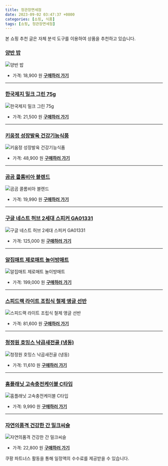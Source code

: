 ```yaml
---
title: 정관장면세점
date: 2023-09-02 03:47:37 +0800
categories: [쇼핑, 식품]
tags: [쇼핑, 정관장면세점]
---
```

본 쇼핑 추천 글은 자체 분석 도구를 이용하여 상품을 추천하고 있습니다.
### [양반 밥](https://link.coupang.com/re/AFFSDP?lptag=AF1030537&pageKey=5829376569&itemId=10083401042&vendorItemId=77366283199&traceid=V0-153-c7e47ba843d3490d&requestid=20230907034737900150885107)
![양반 밥](https://ads-partners.coupang.com/image1/xBJkYxrtFoDmEZSrxEiAdqPIGzRM7i9MZ0Jg4JDb8IuSoGgdC9_Bp4mdPYusp_L--NZDNYGIHFJbXvP904kXPlhRbk8HoVNBM2eIL_bXM8RQZ6R2NuQsfL4ldsSzznl-y1oru0uHvJw1492_s2o-PLs0XeyJDlD9GdR0hmt2s5DXiI_dJ8oaM0nBwynWcJphbYwlrrwsP6g-3F2s4dcWk3DNNEY_bAx5h0Xv_qfrWqSvdlJ1acYVJ0UfGXiSoe4lxPjSrllldKnOw4Y5halCTg==)
- 가격: 18,900 원
[**구매하러 가기**](https://link.coupang.com/re/AFFSDP?lptag=AF1030537&pageKey=5829376569&itemId=10083401042&vendorItemId=77366283199&traceid=V0-153-c7e47ba843d3490d&requestid=20230907034737900150885107)
---
### [한국제지 밀크 그린 75g](https://link.coupang.com/re/AFFSDP?lptag=AF1030537&pageKey=6595170520&itemId=14898439090&vendorItemId=82137188944&traceid=V0-153-191813223cf0a56c&requestid=20230907034737900150885107)
![한국제지 밀크 그린 75g](https://ads-partners.coupang.com/image1/sC4LxzvF84lDavfisDO590F9QKb3dmMDCC7JiAPXj5u5MvyhAHsXbj2pMbSGWO3Eap6AIUlGsmMuJxAwznPcCzaWuxLvOE-JY3Nnq6NuzHjgok2nKj34qolrrGBzDOPI1kErghmjZyaK6Lu8o9jDNusj8Vks51eA5a6Ka4MYZ7KXb0bUAR5cg3EqDNuchyYnNUwjitfIpqYeR7y5P4K_rG4AAR94YxX9Bp-NUBr9zFeCutjAWpgWTYxt8_I6GG-LMAGcx40prjZv9r288ZisEQ==)
- 가격: 21,500 원
[**구매하러 가기**](https://link.coupang.com/re/AFFSDP?lptag=AF1030537&pageKey=6595170520&itemId=14898439090&vendorItemId=82137188944&traceid=V0-153-191813223cf0a56c&requestid=20230907034737900150885107)
---
### [키움정 성장발육 건강기능식품](https://link.coupang.com/re/AFFSDP?lptag=AF1030537&pageKey=3325924&itemId=15519214&vendorItemId=3023342024&traceid=V0-153-ae8b29372628338d&requestid=20230907034737900150885107)
![키움정 성장발육 건강기능식품](https://ads-partners.coupang.com/image1/Cp5py_U7C56kx3diCiXB1IOD7HVbXLVrfMmGfMUmlm8tECbH-dLvRU5-qRd0W3TNVtMb1a4GxJ9pd12mQQ84t670MTZsSQ6JzDQP1o4Lc6quqCoBGiZE9XKK_7kk5vTRZ0i7M3YXqnumJxGmjO0gEn4vSoLIUKKTWSZPZxd2a43lhu2vdSZsyvFIG42d3j6xnSjtLCZPTke_gsHjfpuZ4W_ifU3OFoVV5f4AW32IQnFy0sfvN7hevOi0lR_Wyx_d227Tftmu7JdNAy4tXUkVyQ==)
- 가격: 48,900 원
[**구매하러 가기**](https://link.coupang.com/re/AFFSDP?lptag=AF1030537&pageKey=3325924&itemId=15519214&vendorItemId=3023342024&traceid=V0-153-ae8b29372628338d&requestid=20230907034737900150885107)
---
### [곰곰 콜롬비아 블렌드](https://link.coupang.com/re/AFFSDP?lptag=AF1030537&pageKey=293277191&itemId=926069142&vendorItemId=5301680161&traceid=V0-153-75db2272c4db5fca&requestid=20230907034737900150885107)
![곰곰 콜롬비아 블렌드](https://ads-partners.coupang.com/image1/QNGkRq36oMCB0_TvQNsoEEshrgeTr-1c1tIseHoWbuEwAvIJFIeGK9fmbOO-wP8pbWCuQZMHwM3Js_M_bsCKoelUM813GLF5EN7J52c5PyoTIkkQBKWjS7ylt4DN8FX1EPHuWVXD_Hgd-1nTgYdMruufF5ZA38oeri-GupcWtZxHB1M0f59_wTKHsfiASCjybN_YCfeR1pzOi8xcfHUevP9sWIUlTLbeIPFJund50harjpgsHL7AGDVTmUlzwkfOIp8Rd-uadQ9uiNfMfesCi2U=)
- 가격: 19,990 원
[**구매하러 가기**](https://link.coupang.com/re/AFFSDP?lptag=AF1030537&pageKey=293277191&itemId=926069142&vendorItemId=5301680161&traceid=V0-153-75db2272c4db5fca&requestid=20230907034737900150885107)
---
### [구글 네스트 허브 2세대 스피커 GA01331](https://link.coupang.com/re/AFFSDP?lptag=AF1030537&pageKey=6702401544&itemId=15529350856&vendorItemId=82748558807&traceid=V0-153-9f2d971b2595004d&requestid=20230907034737900150885107)
![구글 네스트 허브 2세대 스피커 GA01331](https://ads-partners.coupang.com/image1/WLCZEoCoLMvlhD6nWDF4i0OSpVNzj_Qvrqa3Tu6JAwFILBBWSJEYVfhYTQTOWGT8ZEOtBO_WT_QM7OuRBw9GXTPkE4n1F4X7tvlbp4i-gea0WrOITQRtemC3XGnhcL4tEDFTX0YAIdMoXf_3G5lwzXpfBQlpBUsQmT2JvYGSFI7rwS2WSaC5-w0qcR1gz1tFCwFte7dJOkmH4lI5qvxXvnph2qjXa-20clFzH6XLR8VCQWCDhppnIsbwRpmynjRWvSMg_fD8is4jGcFI0QZm)
- 가격: 125,000 원
[**구매하러 가기**](https://link.coupang.com/re/AFFSDP?lptag=AF1030537&pageKey=6702401544&itemId=15529350856&vendorItemId=82748558807&traceid=V0-153-9f2d971b2595004d&requestid=20230907034737900150885107)
---
### [알집매트 제로매트 놀이방매트](https://link.coupang.com/re/AFFSDP?lptag=AF1030537&pageKey=4848485791&itemId=6273957146&vendorItemId=73569567930&traceid=V0-153-a86b5afb64803bda&requestid=20230907034737900150885107)
![알집매트 제로매트 놀이방매트](https://ads-partners.coupang.com/image1/U4-uZV_JREuyoFE2UwtF2MW_S-UfEUZXHj7zVmglfttxrgAp9OLxWJOlI2SrBFnh_s1AZuUwjhSzVE6HWyP5DHVA3aYhRuT-WyQDRwQ00FinXaHVvl7Qdyy2A7c6JrlFKkTGpe5UWuA0lkDbQsLdNN200zOeLEuM673gPh7uVDHbqdhYuTBY0NhpQAwU1S295rHYB6MhNVknXVJ-5lvLlBC89XFcZCruFl7fe9oIHqZIqzteIJyQ0g9HY3_u4bEW1eyBSTojHOgrEm-hB3qOqTI=)
- 가격: 199,000 원
[**구매하러 가기**](https://link.coupang.com/re/AFFSDP?lptag=AF1030537&pageKey=4848485791&itemId=6273957146&vendorItemId=73569567930&traceid=V0-153-a86b5afb64803bda&requestid=20230907034737900150885107)
---
### [스피드랙 라이트 조립식 철제 앵글 선반](https://link.coupang.com/re/AFFSDP?lptag=AF1030537&pageKey=7579201052&itemId=15977342849&vendorItemId=83183333476&traceid=V0-153-8541bd1679f7366b&requestid=20230907034737900150885107)
![스피드랙 라이트 조립식 철제 앵글 선반](https://ads-partners.coupang.com/image1/l3QbXYZCMaCy2ae6l76YG0RAbX1URqKFgWhu7LeuNN7oDbsIa-fClqeN3aLEWWtFn0CiQ0i2QOzZkwoVTHoyGkqmpOW2GU5yzkw9wME9KR003NU8-vpmazF6ZhDXSd2rXbAC-HKL4gBhXQ-12N7YjaIDXmzaxHA9pBX2ZXvDNk1EbF0I7ZMs8ucisQzU-itnlXhiNWkaAZnz0p_01IsHSXsoKnYEtViEQacRBwYglDaQFbZC4YThofmMZ5p356Dz9-70e_eMpA==)
- 가격: 81,600 원
[**구매하러 가기**](https://link.coupang.com/re/AFFSDP?lptag=AF1030537&pageKey=7579201052&itemId=15977342849&vendorItemId=83183333476&traceid=V0-153-8541bd1679f7366b&requestid=20230907034737900150885107)
---
### [청정원 호밍스 낙곱새전골 (냉동)](https://link.coupang.com/re/AFFSDP?lptag=AF1030537&pageKey=6168220034&itemId=12021424122&vendorItemId=79293740157&traceid=V0-153-8b421df3a14c4e98&requestid=20230907034737900150885107)
![청정원 호밍스 낙곱새전골 (냉동)](https://ads-partners.coupang.com/image1/upuMS_ntKGOqqdRSuvpjntfm25MCGgycbrNkIE47lEX3hn7LkL91OpcUlqaVjIA_s4nagosLCvDWvTUy9BZndb9HYPEApb-W-9rX_VATX-bCOhSQvLhWXKBTXcFx8b_GStqgzbrxckfrQcVzFMWUehOC7MujXCBSmMJ6X4ylsLAa8_YIWdUYbRLejhBYJm08Fjyn3kQG4UHnDg8rW9YninKodAA0CmqiqV66nNDKidDeND6SHu8GJQfxRcW3bmIEeqEfk8pBd7lYyyg7yrEar0A=)
- 가격: 11,610 원
[**구매하러 가기**](https://link.coupang.com/re/AFFSDP?lptag=AF1030537&pageKey=6168220034&itemId=12021424122&vendorItemId=79293740157&traceid=V0-153-8b421df3a14c4e98&requestid=20230907034737900150885107)
---
### [홈플래닛 고속충전케이블 C타입](https://link.coupang.com/re/AFFSDP?lptag=AF1030537&pageKey=1628632801&itemId=2778295728&vendorItemId=70768075451&traceid=V0-153-adc708e342945285&requestid=20230907034737900150885107)
![홈플래닛 고속충전케이블 C타입](https://ads-partners.coupang.com/image1/V6eTSXir_WpbnpIMV2Tkvmk0B11E0D1xXOu1DCpO_f8EIz4vhbr0Hngy_I7-VyxTb6LzZvyAzva-08ZBnK8navIosTVHaD-8h-YqaoiCMZJkv5f4nbUpr6Jm3Sgbeoyke3OxSVOQ5-wxjSjrPzxjNeyrSxNLZEvG5sa8I6uZaopAE9uj_-D3D0DjhCOuYDWtpBTAVSE7f5Mm7NJB7QcMYs_B2G2OxSYapLaoIGw5PZYEBOvds3Od88Idav2fZJfY9HvBZD64K08F6Oo4tkVF)
- 가격: 9,990 원
[**구매하러 가기**](https://link.coupang.com/re/AFFSDP?lptag=AF1030537&pageKey=1628632801&itemId=2778295728&vendorItemId=70768075451&traceid=V0-153-adc708e342945285&requestid=20230907034737900150885107)
---
### [자연의품격 건강한 간 밀크씨슬](https://link.coupang.com/re/AFFSDP?lptag=AF1030537&pageKey=2210839123&itemId=2656997286&vendorItemId=72704482830&traceid=V0-153-61f93780ce3c816e&requestid=20230907034737900150885107)
![자연의품격 건강한 간 밀크씨슬](https://ads-partners.coupang.com/image1/qN4QIvMc0RSmMxBAqEsuztOx62aY8vyXzqKjVNissP6JTSYpoPn7cqgpx_IF7KGg1J2C39oMYmYyhj_rr_ANMmFA0_GfOh5aem_nW5xaHEMvKXx3ey5uyHFhSplvnQK7KUzqpZG_Ib6K0ozwiRjzVNQXrUqpA49f3KvrX98f7NO8iXRn2tC7IEjcSAym4jyjoemvj_tsHFBSnLg1KAjofuGTpRZiQMtghLpxSdzXDXz_b_X3Cz07xbFWAXUiME--Tf3v7G9JoQlY_qzV4HvsXqb9yfy2r85o9v-NOwJHZQ==)
- 가격: 22,800 원
[**구매하러 가기**](https://link.coupang.com/re/AFFSDP?lptag=AF1030537&pageKey=2210839123&itemId=2656997286&vendorItemId=72704482830&traceid=V0-153-61f93780ce3c816e&requestid=20230907034737900150885107)


쿠팡 파트너스 활동을 통해 일정액의 수수료를 제공받을 수 있습니다.
